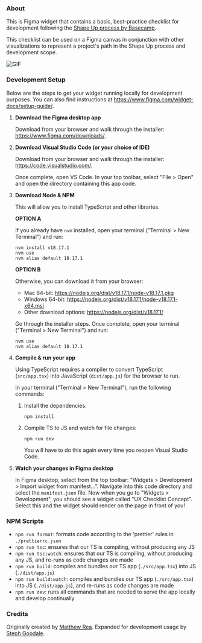 ### About

This is Figma widget that contains a basic, best-practice checklist for development following the [Shape Up process by Basecamp](https://basecamp.com/shapeup). 

This checklist can be used on a Figma canvas in conjunction with other visualizations to represent a project's path in the Shape Up process and development scope.

![GIF](component-checklist.gif)

### Development Setup

Below are the steps to get your widget running locally for development purposes. You can also find instructions at https://www.figma.com/widget-docs/setup-guide/.

1. **Download the Figma desktop app**

   Download from your browser and walk through the installer: https://www.figma.com/downloads/.

2. **Download Visual Studio Code (or your choice of IDE)**

   Download from your browser and walk through the installer: https://code.visualstudio.com/.

   Once complete, open VS Code. In your top toolbar, select "File > Open" and open the directory containing this app code.

3. **Download Node & NPM**

   This will allow you to install TypeScript and other libraries.

   **OPTION A**

   If you already have `nvm` installed, open your terminal ("Terminal > New Terminal") and run:

    ```
    nvm install v18.17.1
    nvm use
    nvm alias default 18.17.1
    ```

   **OPTION B**

   Otherwise, you can download it from your browser:

   - Mac 64-bit: https://nodejs.org/dist/v18.17.1/node-v18.17.1.pkg
   - Windows 64-bit: https://nodejs.org/dist/v18.17.1/node-v18.17.1-x64.msi
   - Other download options: https://nodejs.org/dist/v18.17.1/

   Go through the installer steps. Once complete, open your terminal ("Terminal > New Terminal") and run:

    ```
    nvm use
    nvm alias default 18.17.1
    ```

4. **Compile & run your app**

   Using TypeScript requires a compiler to convert TypeScript (`src/app.tsx`) into JavaScript (`dist/app.js`) for the browser to run.

   In your terminal ("Terminal > New Terminal"), run the following commands:

   1. Install the dependencies:
       ```
       npm install
       ```
   2. Compile TS to JS and watch for file changes:
       ```
       npm run dev
       ```
      You will have to do this again every time you reopen Visual Studio Code.

5. **Watch your changes in Figma desktop**

   In Figma desktop, select from the top toolbar: "Widgets > Development > Import widget from manifest...". Navigate into this code directory and select the `manifest.json` file.
   Now when you go to "Widgets > Development", you should see a widget called "UX Checklist Concept". Select this and the widget should render on the page in front of you!

### NPM Scripts

-   `npm run format`: formats code according to the 'prettier' rules in `./prettierrc.json`
-   `npm run tsc`: ensures that our TS is compiling, without producing any JS
-   `npm run tsc:watch`: ensures that our TS is compiling, without producing any JS, and re-runs as code changes are made
-   `npm run build`: compiles and bundles our TS app (`./src/app.tsx`) into JS (`./dist/app.js`)
-   `npm run build:watch`: compiles and bundles our TS app (`./src/app.tsx`) into JS (`./dist/app.js`), and re-runs as code changes are made
-   `npm run dev`: runs all commands that are needed to serve the app locally and develop continually

### Credits

Originally created by [Matthew Rea](https://github.com/nyan-matt/figma-widget-component-checklist). Expanded for development usage by [Steph Goodale](https://github.com/stephgiftbit/figma-widget-checklist).
